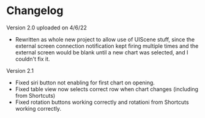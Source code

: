 #  Changelog
Version 2.0 uploaded on 4/6/22
- Rewritten as whole new project to allow use of UIScene stuff, since the external screen connection notification kept firing multiple times and the external screen would be blank until a new chart was selected, and I couldn't fix it.

Version 2.1
- Fixed siri button not enabling for first chart on opening.
- Fixed table view now selects correct row when chart changes (including from Shortcuts)
- Fixed rotation buttons working correctly and rotationi from Shortcuts working correctly.

